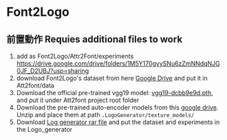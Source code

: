 # Font2Logo
## 前置動作 Requies additional files to work

1. add as Font2Logo/Attr2Font/experiments
   https://drive.google.com/drive/folders/1M5Y170gyySNu6zZmNNdqNJG0JF_D2UBJ?usp=sharing
2. download Font2Logo's dataset from here
   [Google Drive](https://drive.google.com/file/d/1TTqAklfsAp6KOPxCVl2jktH8kN4lEmI_/view?usp=sharing) and put it in Att2font/data
3. Download the official pre-trained vgg19 model: [vgg19-dcbb9e9d.pth](https://download.pytorch.org/models/vgg19-dcbb9e9d.pth), and put it under Att2font project root folder
4. Download the pre-trained auto-encoder models from this [google drive](https://drive.google.com/file/d/13n_YJ6J8lIvF-liWFeJY35nXsZM-5vTZ/view?usp=sharing). Unzip and place them at path `.LogoGenerator/texture_models/`
5. Download [Log generator rar file](https://drive.google.com/file/d/1u79bqUv-yCoXHLFSe2vt_oRu5RS2-hxd/view?usp=sharing) and put the dataset and experiments in the Logo_generator
